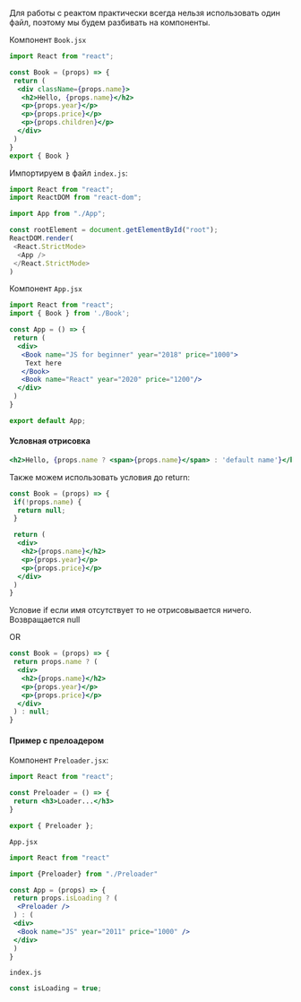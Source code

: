 Для работы с реактом практически всегда нельзя использовать один файл, поэтому мы будем разбивать на компоненты.

 Компонент `Book.jsx`
```jsx
import React from "react";

const Book = (props) => {
 return (
  <div className={props.name}>
   <h2>Hello, {props.name}</h2>
   <p>{props.year}</p>
   <p>{props.price}</p>
   <p>{props.children}</p>
  </div>
 )
}
export { Book }
```

Импортируем в файл `index.js`:
```js
import React from "react";
import ReactDOM from "react-dom";

import App from "./App";

const rootElement = document.getElementById("root");
ReactDOM.render(
 <React.StrictMode>
  <App />
 </React.StrictMode>
)
```

Компонент `App.jsx`
```jsx
import React from "react";
import { Book } from './Book';

const App = () => {
 return (
  <div>
   <Book name="JS for beginner" year="2018" price="1000">
    Text here
   </Book>
   <Book name="React" year="2020" price="1200"/>
  </div>
 )
}

export default App;
```

#### Условная отрисовка
```jsx
<h2>Hello, {props.name ? <span>{props.name}</span> : 'default name'}</h2>
```

Также можем использовать условия до return:
```jsx
const Book = (props) => {
 if(!props.name) {
  return null;
 }

 return (
  <div>
   <h2>{props.name}</h2>
   <p>{props.year}</p>
   <p>{props.price}</p>
  </div>
 )
}
```
Условие if если имя отсутствует то не отрисовывается ничего. Возвращается null

OR

```jsx
const Book = (props) => {
 return props.name ? (
  <div>
   <h2>{props.name}</h2>
   <p>{props.year}</p>
   <p>{props.price}</p>
  </div>
 ) : null;
}
```

#### Пример с прелоадером

Компонент `Preloader.jsx`:
```jsx
import React from "react";

const Preloader = () => {
 return <h3>Loader...</h3>
}

export { Preloader };
```

`App.jsx`
```jsx
import React from "react"

import {Preloader} from "./Preloader"

const App = (props) => {
 return props.isLoading ? (
  <Preloader />
 ) : (
 <div>
  <Book name="JS" year="2011" price="1000" />
 </div>
 )
}
```

`index.js`
```jsx
const isLoading = true;
```